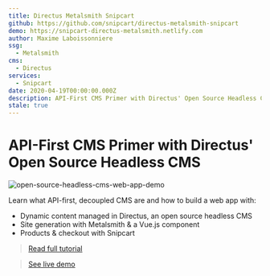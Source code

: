 ```yaml
---
title: Directus Metalsmith Snipcart
github: https://github.com/snipcart/directus-metalsmith-snipcart
demo: https://snipcart-directus-metalsmith.netlify.com
author: Maxime Laboissonniere
ssg:
  - Metalsmith
cms:
  - Directus
services:
  - Snipcart
date: 2020-04-19T00:00:00.000Z
description: API-First CMS Primer with Directus' Open Source Headless CMS
stale: true
---
```


# API-First CMS Primer with Directus' Open Source Headless CMS

![open-source-headless-cms-web-app-demo](https://snipcart.com/media/10158/open-source-headless-cms-web-app-demo.png)

Learn what API-first, decoupled CMS are and how to build a web app with:

+ Dynamic content managed in Directus, an open source headless CMS
+ Site generation with Metalsmith & a Vue.js component
+ Products & checkout with Snipcart

> [Read full tutorial](https://snipcart.com/blog/intro-api-first-headless-cms-directus)

> [See live demo](https://snipcart-directus-metalsmith.netlify.com/)
